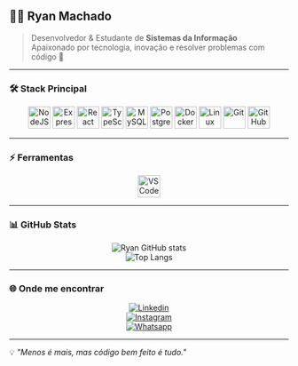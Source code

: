 ## 👨‍💻 Ryan Machado  

> Desenvolvedor & Estudante de **Sistemas da Informação**  
> Apaixonado por tecnologia, inovação e resolver problemas com código 🚀  

---

### 🛠️ Stack Principal  
<div align="center">
  
<img alt="NodeJS" height="40" src="https://cdn.jsdelivr.net/gh/devicons/devicon/icons/nodejs/nodejs-original.svg" />
<img alt="Express" height="40" src="https://cdn.jsdelivr.net/gh/devicons/devicon/icons/express/express-original.svg" />
<img alt="React" height="40" src="https://cdn.jsdelivr.net/gh/devicons/devicon/icons/react/react-original.svg" />
<img alt="TypeScript" height="40" src="https://cdn.jsdelivr.net/gh/devicons/devicon/icons/typescript/typescript-original.svg" />
<img alt="MySQL" height="40" src="https://cdn.jsdelivr.net/gh/devicons/devicon/icons/mysql/mysql-original.svg" />
<img alt="PostgreSQL" height="40" src="https://cdn.jsdelivr.net/gh/devicons/devicon/icons/postgresql/postgresql-original.svg" />
<img alt="Docker" height="40" src="https://cdn.jsdelivr.net/gh/devicons/devicon/icons/docker/docker-original.svg" />
<img alt="Linux" height="40" src="https://cdn.jsdelivr.net/gh/devicons/devicon/icons/linux/linux-original.svg" />
<img alt="Git" height="40" src="https://cdn.jsdelivr.net/gh/devicons/devicon/icons/git/git-original.svg" />
<img alt="GitHub" height="40" src="https://cdn.jsdelivr.net/gh/devicons/devicon/icons/github/github-original.svg" />

</div>

---

### ⚡ Ferramentas  
<div align="center">
<img alt="VSCode" height="40" src="https://cdn.jsdelivr.net/gh/devicons/devicon/icons/vscode/vscode-original.svg" />
</div>

---

### 📊 GitHub Stats  
<div align="center">

![Ryan GitHub stats](https://github-readme-stats.vercel.app/api?username=RyanMachadoo&show_icons=true&theme=tokyonight&hide_border=true&count_private=true)  
![Top Langs](https://github-readme-stats.vercel.app/api/top-langs/?username=RyanMachadoo&layout=compact&theme=tokyonight&hide_border=true&count_private=true)

</div>

---

### 🌐 Onde me encontrar  
<div align="center">

[![Linkedin](https://img.shields.io/badge/LinkedIn-1C1C1C?style=for-the-badge&logo=linkedin&logoColor=00FFFF)](https://www.linkedin.com/in/ryan-machado-4805b119b/)  
[![Instagram](https://img.shields.io/badge/Instagram-1C1C1C?style=for-the-badge&logo=instagram&logoColor=00FFFF)](https://www.instagram.com/ryan_machadoo/)  
[![Whatsapp](https://img.shields.io/badge/Whatsapp-1C1C1C?style=for-the-badge&logo=whatsapp&logoColor=00FFFF)](https://api.whatsapp.com/send/?phone=5516982055294&text&app_absent=0)  

</div>

---

💡 *"Menos é mais, mas código bem feito é tudo."*
